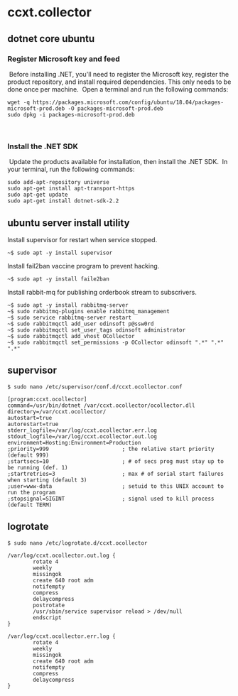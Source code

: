 ﻿# ccxt.collector

## dotnet core ubuntu

### Register Microsoft key and feed
​
Before installing .NET, you'll need to register the Microsoft key, register the product repository, and install required dependencies. This only needs to be done once per machine.
​
Open a terminal and run the following commands:
​
```
wget -q https://packages.microsoft.com/config/ubuntu/18.04/packages-microsoft-prod.deb -O packages-microsoft-prod.deb
sudo dpkg -i packages-microsoft-prod.deb
```
​
### Install the .NET SDK
​
Update the products available for installation, then install the .NET SDK.
​
In your terminal, run the following commands:
​
```
sudo add-apt-repository universe
sudo apt-get install apt-transport-https
sudo apt-get update
sudo apt-get install dotnet-sdk-2.2
```

## ubuntu server install utility

Install supervisor for restart when service stopped.

```
~$ sudo apt -y install supervisor
```

Install fail2ban vaccine program to prevent hacking.

```
~$ sudo apt -y install faile2ban
```

Install rabbit-mq for publishing orderbook stream to subscrivers.

```
~$ sudo apt -y install rabbitmq-server
~$ sudo rabbitmq-plugins enable rabbitmq_management
~$ sudo service rabbitmq-server restart
~$ sudo rabbitmqctl add_user odinsoft p@ssw0rd
~$ sudo rabbitmqctl set_user_tags odinsoft administrator
~$ sudo rabbitmqctl add_vhost OCollector
~$ sudo rabbitmqctl set_permissions -p OCollector odinsoft ".*" ".*" ".*"
```

## supervisor

```
$ sudo nano /etc/supervisor/conf.d/ccxt.ocollector.conf
```

```
[program:ccxt.ocollector]
command=/usr/bin/dotnet /var/ccxt.ocollector/ocollector.dll
directory=/var/ccxt.ocollector/
autostart=true
autorestart=true
stderr_logfile=/var/log/ccxt.ocollector.err.log
stdout_logfile=/var/log/ccxt.ocollector.out.log
environment=Hosting:Environment=Production
;priority=999						; the relative start priority (default 999)
;startsecs=10						; # of secs prog must stay up to be running (def. 1)
;startretries=3						; max # of serial start failures when starting (default 3)
;user=www-data						; setuid to this UNIX account to run the program
;stopsignal=SIGINT					; signal used to kill process (default TERM)
```

## logrotate

```
$ sudo nano /etc/logrotate.d/ccxt.ocollector
```

```
/var/log/ccxt.ocollector.out.log {
        rotate 4
        weekly
        missingok
        create 640 root adm
        notifempty
        compress
        delaycompress
        postrotate
		/usr/sbin/service supervisor reload > /dev/null
        endscript
}

/var/log/ccxt.ocollector.err.log {
        rotate 4
        weekly
        missingok
        create 640 root adm
        notifempty
        compress
        delaycompress
}
```
